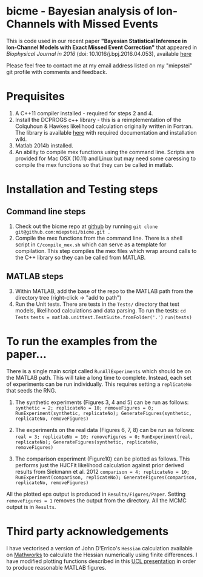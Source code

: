 # bicme - Bayesian analysis of Ion-Channels with Missed Events

This is code used in our recent paper **"Bayesian Statistical Inference in Ion-Channel Models with Exact Missed Event Correction"** that appeared in *Biophysical Journal in 2016* (doi: 10.1016/j.bpj.2016.04.053), available [here](http://www.cell.com/biophysj/fulltext/S0006-3495(16)30450-7)

Please feel free to contact me at my email address listed on my "miepstei" git profile with comments and feedback.

# Prequisites

1. A C++11 compiler installed - required for steps 2 and 4.
2. Install the DCPROGS c++ library - this is a reimplementation of the Colquhoun & Hawkes likelihood calculation originally written in Fortran. The library is available [here](https://github.com/DCPROGS/HJCFIT) with required documentation and installation wiki.
3. Matlab 2014b installed.
4. An ability to compile mex functions using the command line. Scripts are provided for Mac OSX (10.11) and Linux but may need some caressing to compile the mex functions so that they can be called in matlab.

# Installation and Testing steps

## Command line steps
1. Check out the bicme repo at [github](https://github.com/miepstei/bicme) by running `git clone git@github.com:miepstei/bicme.git .`
2. Compile the mex functions from the command line. There is a shell script in `C/compile_mex.sh` which can serve as a template for compilation. This step compiles the mex files which wrap around calls to the C++ library so they can be called from MATLAB.

## MATLAB steps
3. Within MATLAB, add the base of the repo to the MATLAB path from the directory tree (right-click -> "add to path")
4. Run the Unit tests. There are tests in the `Tests/` directory that test models, likelihood calculations and data parsing.
To run the tests:
	`cd Tests`
	`tests = matlab.unittest.TestSuite.fromFolder('.')`
	`run(tests)`

# To run the examples from the paper...

There is a single main script called `RunAllExperiments` which should be on the MATLAB path. This will take a long time to complete.
Instead, each set of experiments can be run individually. This requires setting a `replicateNo` that seeds the RNG.

1. The synthetic experiments (Figures 3, 4 and 5) can be run as follows:
	`synthetic = 2; replicateNo = 10; removeFigures = 0;`
	`RunExperiment(synthetic, replicateNo); GenerateFigures(synthetic, replicateNo, removeFigures) `
	
2. The experiments on the real data (Figures 6, 7, 8) can be run as follows:
	`real = 3; replicateNo = 10; removeFigures = 0;` 
	`RunExperiment(real, replicateNo); GenerateFigures(synthetic, replicateNo, removeFigures)`
	
3. The comparison experiment (Figure10) can be plotted as follows. This performs just the HJCFit likelihood calculation against prior derived results from Siekmann et al. 2012
	`comparison = 4; replicateNo = 10;`
	`RunExperiment(comparison, replicateNo); GenerateFigures(comparison, replicateNo, removeFigures)`
	
All the plotted eps output is produced in `Results/Figures/Paper`. Setting `removeFigures = 1` removes the output from the directory.
All the MCMC output is in `Results`.
	
# Third party acknowledgements

I have vectorised a version of John D'Errico's `Hessian` calculation available on [Mathworks](http://uk.mathworks.com/matlabcentral/fileexchange/13490-adaptive-robust-numerical-differentiation/content/DERIVESTsuite/hessian.m) to calculate the Hessian numerically using finite differences.
I have modified plotting functions described in this [UCL presentation](http://www.gatsby.ucl.ac.uk/~turner/TeaTalks/matlabFigs/matlabFig.pdf) in order to produce reasonable MATLAB figures.



 

